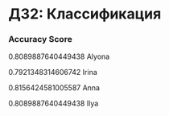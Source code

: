# ДЗ2: Классификация

### Accuracy Score

0.8089887640449438 Alyona

0.7921348314606742 Irina

0.8156424581005587 Anna

0.8089887640449438 Ilya
